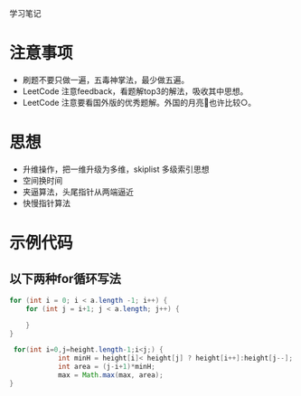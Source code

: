 学习笔记
# 注意事项
- 刷题不要只做一遍，五毒神掌法，最少做五遍。
- LeetCode 注意feedback，看题解top3的解法，吸收其中思想。
- LeetCode 注意要看国外版的优秀题解。外国的月亮🌛也许比较○。

# 思想
- 升维操作，把一维升级为多维，skiplist  多级索引思想
- 空间换时间
- 夹逼算法，头尾指针从两端逼近
- 快慢指针算法

# 示例代码
## 以下两种for循环写法
```java
for (int i = 0; i < a.length -1; i++) {
    for (int j = i+1; j < a.length; j++) {

    }
}
```
```java
 for(int i=0,j=height.length-1;i<j;) {
            int minH = height[i]< height[j] ? height[i++]:height[j--];
            int area = (j-i+1)*minH;
            max = Math.max(max, area);
}
```
